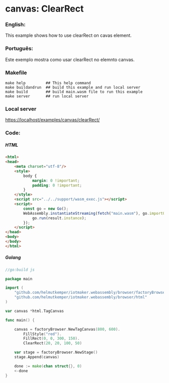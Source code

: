 # canvas: ClearRect

### English:

This example shows how to use clearRect on cavas element.

### Português:

Este exemplo mostra como usar clearRect no elemnto canvas.

### Makefile

```shell
make help         ## This help command
make buildandrun  ## build this example and run local server
make build        ## build main.wasm file to run this example
make server       ## run local server
```

### Local server

[https://localhost/examples/canvas/clearRect/](https://localhost/examples/canvas/clearRect/)

### Code:

##### HTML

```html
<html>
<head>
    <meta charset="utf-8"/>
    <style>
        body {
            margin: 0 !important;
            padding: 0 !important;
        }
    </style>
    <script src="../../support/wasm_exec.js"></script>
    <script>
        const go = new Go();
        WebAssembly.instantiateStreaming(fetch("main.wasm"), go.importObject).then((result) => {
            go.run(result.instance);
        });
    </script>
</head>
<body>
</body>
</html>
```

##### Golang

```go
//go:build js

package main

import (
	"github.com/helmutkemper/iotmaker.webassembly/browser/factoryBrowser"
	"github.com/helmutkemper/iotmaker.webassembly/browser/html"
)

var canvas *html.TagCanvas

func main() {

	canvas = factoryBrowser.NewTagCanvas(800, 600).
		FillStyle("red").
		FillRect(0, 0, 300, 150).
		ClearRect(20, 20, 100, 50)

	var stage = factoryBrowser.NewStage()
	stage.Append(canvas)

	done := make(chan struct{}, 0)
	<-done
}
```
